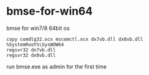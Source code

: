 bmse-for-win64
==============

bmse for win7/8 64bit os

```
copy comdlg32.ocx mscomctl.ocx dx7vb.dll dx8vb.dll %SystemRoot%\SysWOW64
regsvr32 dx7vb.dll
regsvr32 dx8vb.dll
```

run bmse.exe as admin for the first time
